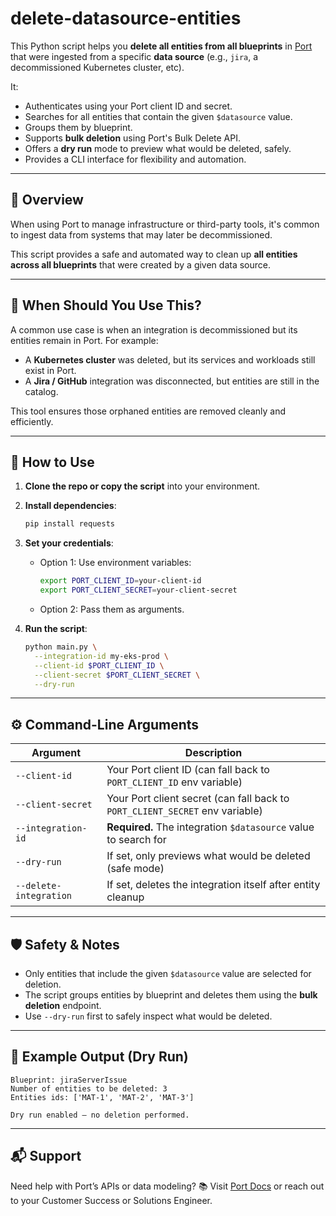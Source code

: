 # delete-datasource-entities

This Python script helps you **delete all entities from all blueprints** in [Port](https://www.getport.io) that were ingested from a specific **data source** (e.g., `jira`, a decommissioned Kubernetes cluster, etc).

It:

* Authenticates using your Port client ID and secret.
* Searches for all entities that contain the given `$datasource` value.
* Groups them by blueprint.
* Supports **bulk deletion** using Port's Bulk Delete API.
* Offers a **dry run** mode to preview what would be deleted, safely.
* Provides a CLI interface for flexibility and automation.

---

## 📌 Overview

When using Port to manage infrastructure or third-party tools, it's common to ingest data from systems that may later be decommissioned.

This script provides a safe and automated way to clean up **all entities across all blueprints** that were created by a given data source.

---

## 🧠 When Should You Use This?

A common use case is when an integration is decommissioned but its entities remain in Port. For example:

* A **Kubernetes cluster** was deleted, but its services and workloads still exist in Port.
* A **Jira / GitHub** integration was disconnected, but entities are still in the catalog.

This tool ensures those orphaned entities are removed cleanly and efficiently.

---

## 🚀 How to Use

1. **Clone the repo or copy the script** into your environment.
2. **Install dependencies**:

   ```bash
   pip install requests
   ```
3. **Set your credentials**:

   * Option 1: Use environment variables:

     ```bash
     export PORT_CLIENT_ID=your-client-id
     export PORT_CLIENT_SECRET=your-client-secret
     ```
   * Option 2: Pass them as arguments.
4. **Run the script**:

   ```bash
   python main.py \
     --integration-id my-eks-prod \
     --client-id $PORT_CLIENT_ID \
     --client-secret $PORT_CLIENT_SECRET \
     --dry-run
   ```

---

## ⚙️ Command-Line Arguments

| Argument               | Description                                                                  |
| ---------------------- | ---------------------------------------------------------------------------- |
| `--client-id`          | Your Port client ID (can fall back to `PORT_CLIENT_ID` env variable)         |
| `--client-secret`      | Your Port client secret (can fall back to `PORT_CLIENT_SECRET` env variable) |
| `--integration-id`     | **Required.** The integration `$datasource` value to search for              |
| `--dry-run`            | If set, only previews what would be deleted (safe mode)                      |
| `--delete-integration` | If set, deletes the integration itself after entity cleanup                  |

---

## 🛡️ Safety & Notes

* Only entities that include the given `$datasource` value are selected for deletion.
* The script groups entities by blueprint and deletes them using the **bulk deletion** endpoint.
* Use `--dry-run` first to safely inspect what would be deleted.

---

## 🧹 Example Output (Dry Run)

```
Blueprint: jiraServerIssue  
Number of entities to be deleted: 3  
Entities ids: ['MAT-1', 'MAT-2', 'MAT-3']

Dry run enabled — no deletion performed.
```

---

## 📬 Support

Need help with Port’s APIs or data modeling?
📚 Visit [Port Docs](https://docs.getport.io) or reach out to your Customer Success or Solutions Engineer.
